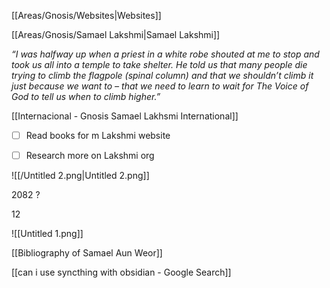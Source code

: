 [[Areas/Gnosis/Websites|Websites]]

[[Areas/Gnosis/Samael Lakshmi|Samael Lakshmi]]

_“I was halfway up when a priest in a white robe shouted at me to stop and took us all into a temple to take shelter. He told us that many people die trying to climb the flagpole (spinal column) and that we shouldn’t climb it just because we want to – that we need to learn to wait for The Voice of God to tell us when to climb higher.”_

  

[[Internacional - Gnosis Samael Lakhsmi International]]

- [ ] Read books for m Lakshmi website
- [ ] Research more on Lakshmi org

  

![[/Untitled 2.png|Untitled 2.png]]

2082 ?

12

![[Untitled 1.png]]

  

[[Bibliography of Samael Aun Weor]]

[[can i use syncthing with obsidian - Google Search]]